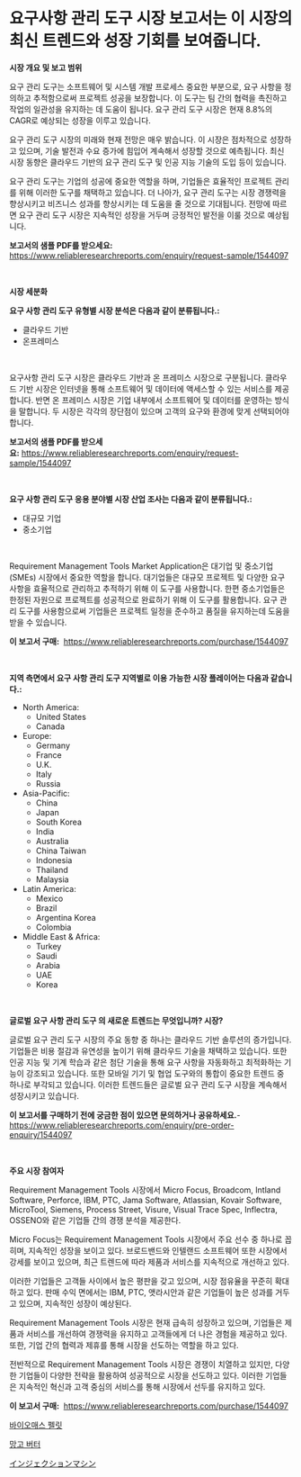<p><h1>요구사항 관리 도구 시장 보고서는 이 시장의 최신 트렌드와 성장 기회를 보여줍니다.</h1></p><p><strong>시장 개요 및 보고 범위</strong></p>
<p><p>요구 관리 도구는 소프트웨어 및 시스템 개발 프로세스 중요한 부분으로, 요구 사항을 정의하고 추적함으로써 프로젝트 성공을 보장합니다. 이 도구는 팀 간의 협력을 촉진하고 작업의 일관성을 유지하는 데 도움이 됩니다. 요구 관리 도구 시장은 현재 8.8%의 CAGR로 예상되는 성장을 이루고 있습니다.</p><p>요구 관리 도구 시장의 미래와 현재 전망은 매우 밝습니다. 이 시장은 점차적으로 성장하고 있으며, 기술 발전과 수요 증가에 힘입어 계속해서 성장할 것으로 예측됩니다. 최신 시장 동향은 클라우드 기반의 요구 관리 도구 및 인공 지능 기술의 도입 등이 있습니다.</p><p>요구 관리 도구는 기업의 성공에 중요한 역할을 하며, 기업들은 효율적인 프로젝트 관리를 위해 이러한 도구를 채택하고 있습니다. 더 나아가, 요구 관리 도구는 시장 경쟁력을 향상시키고 비즈니스 성과를 향상시키는 데 도움을 줄 것으로 기대됩니다. 전망에 따르면 요구 관리 도구 시장은 지속적인 성장을 거두며 긍정적인 발전을 이룰 것으로 예상됩니다.</p></p>
<p><strong>보고서의 샘플 PDF를 받으세요:</strong> <a href="https://www.reliableresearchreports.com/enquiry/request-sample/1544097">https://www.reliableresearchreports.com/enquiry/request-sample/1544097</a></p>
<p>&nbsp;</p>
<p><strong>시장 세분화</strong></p>
<p><strong>요구 사항 관리 도구 유형별 시장 분석은 다음과 같이 분류됩니다.:</strong></p>
<p><ul><li>클라우드 기반</li><li>온프레미스</li></ul></p>
<p>&nbsp;</p>
<p><p>요구사항 관리 도구 시장은 클라우드 기반과 온 프레미스 시장으로 구분됩니다. 클라우드 기반 시장은 인터넷을 통해 소프트웨어 및 데이터에 액세스할 수 있는 서비스를 제공합니다. 반면 온 프레미스 시장은 기업 내부에서 소프트웨어 및 데이터를 운영하는 방식을 말합니다. 두 시장은 각각의 장단점이 있으며 고객의 요구와 환경에 맞게 선택되어야 합니다.</p></p>
<p><strong>보고서의 샘플 PDF를 받으세요:</strong>&nbsp;<a href="https://www.reliableresearchreports.com/enquiry/request-sample/1544097">https://www.reliableresearchreports.com/enquiry/request-sample/1544097</a></p>
<p>&nbsp;</p>
<p><strong> 요구 사항 관리 도구 응용 분야별 시장 산업 조사는 다음과 같이 분류됩니다.:</strong></p>
<p><ul><li>대규모 기업</li><li>중소기업</li></ul></p>
<p>&nbsp;</p>
<p><p>Requirement Management Tools Market Application은 대기업 및 중소기업(SMEs) 시장에서 중요한 역할을 합니다. 대기업들은 대규모 프로젝트 및 다양한 요구 사항을 효율적으로 관리하고 추적하기 위해 이 도구를 사용합니다. 한편 중소기업들은 한정된 자원으로 프로젝트를 성공적으로 완료하기 위해 이 도구를 활용합니다. 요구 관리 도구를 사용함으로써 기업들은 프로젝트 일정을 준수하고 품질을 유지하는데 도움을 받을 수 있습니다.</p></p>
<p><strong>이 보고서 구매:</strong>&nbsp; <a href="https://www.reliableresearchreports.com/purchase/1544097">https://www.reliableresearchreports.com/purchase/1544097</a></p>
<p>&nbsp;</p>
<p><strong>지역 측면에서 요구 사항 관리 도구 지역별로 이용 가능한 시장 플레이어는 다음과 같습니다.:</strong></p>
<p><ul>
    <li>
        North America:
        <ul>
            <li>United States</li>
            <li>Canada</li>
        </ul>
    </li>
    <li>
        Europe:
        <ul>
            <li>Germany</li>
            <li>France</li>
            <li>U.K.</li>
            <li>Italy</li>
            <li>Russia</li>
        </ul>
    </li>
    <li>
        Asia-Pacific:
        <ul>
            <li>China</li>
            <li>Japan</li>
            <li>South Korea</li>
            <li>India</li>
            <li>Australia</li>
            <li>China Taiwan</li>
            <li>Indonesia</li>
            <li>Thailand</li>
            <li>Malaysia</li>
        </ul>
    </li>
    <li>
        Latin America:
        <ul>
            <li>Mexico</li>
            <li>Brazil</li>
            <li>Argentina Korea</li>
            <li>Colombia</li>
        </ul>
    </li>
    <li>
        Middle East & Africa:
        <ul>
            <li>Turkey</li>
            <li>Saudi</li>
            <li>Arabia</li>
            <li>UAE</li>
            <li>Korea</li>
        </ul>
    </li>
    </ul></p>
<p>&nbsp;</p>
<p><strong>글로벌 요구 사항 관리 도구 의 새로운 트렌드는 무엇입니까? 시장?</strong></p>
<p><p>글로벌 요구 관리 도구 시장의 주요 동향 중 하나는 클라우드 기반 솔루션의 증가입니다. 기업들은 비용 절감과 유연성을 높이기 위해 클라우드 기술을 채택하고 있습니다. 또한 인공 지능 및 기계 학습과 같은 첨단 기술을 통해 요구 사항을 자동화하고 최적화하는 기능이 강조되고 있습니다. 또한 모바일 기기 및 협업 도구와의 통합이 중요한 트렌드 중 하나로 부각되고 있습니다. 이러한 트렌드들은 글로벌 요구 관리 도구 시장을 계속해서 성장시키고 있습니다.</p></p>
<p><strong>이 보고서를 구매하기 전에 궁금한 점이 있으면 문의하거나 공유하세요.</strong>- <a href="https://www.reliableresearchreports.com/enquiry/pre-order-enquiry/1544097">https://www.reliableresearchreports.com/enquiry/pre-order-enquiry/1544097</a></p>
<p>&nbsp;</p>
<p><strong>주요 시장 참여자</strong></p>
<p><p>Requirement Management Tools 시장에서 Micro Focus, Broadcom, Intland Software, Perforce, IBM, PTC, Jama Software, Atlassian, Kovair Software, MicroTool, Siemens, Process Street, Visure, Visual Trace Spec, Inflectra, OSSENO와 같은 기업들 간의 경쟁 분석을 제공한다.</p><p>Micro Focus는 Requirement Management Tools 시장에서 주요 선수 중 하나로 꼽히며, 지속적인 성장을 보이고 있다. 브로드밴드와 인텔랜드 소프트웨어 또한 시장에서 강세를 보이고 있으며, 최근 트렌드에 따라 제품과 서비스를 지속적으로 개선하고 있다.</p><p>이러한 기업들은 고객들 사이에서 높은 평판을 갖고 있으며, 시장 점유율을 꾸준히 확대하고 있다. 판매 수익 면에서는 IBM, PTC, 앳라시안과 같은 기업들이 높은 성과를 거두고 있으며, 지속적인 성장이 예상된다.</p><p>Requirement Management Tools 시장은 현재 급속히 성장하고 있으며, 기업들은 제품과 서비스를 개선하여 경쟁력을 유지하고 고객들에게 더 나은 경험을 제공하고 있다. 또한, 기업 간의 협력과 제휴를 통해 시장을 선도하는 역할을 하고 있다.</p><p>전반적으로 Requirement Management Tools 시장은 경쟁이 치열하고 있지만, 다양한 기업들이 다양한 전략을 활용하여 성공적으로 시장을 선도하고 있다. 이러한 기업들은 지속적인 혁신과 고객 중심의 서비스를 통해 시장에서 선두를 유지하고 있다.</p></p>
<p><strong>이 보고서 구매:</strong>&nbsp;&nbsp;<a href="https://www.reliableresearchreports.com/purchase/1544097">https://www.reliableresearchreports.com/purchase/1544097</a></p>
<p><p><a href="https://medium.com/@georgebesoiu20221/%EB%B0%94%EC%9D%B4%EC%98%A4%EB%A7%A4%EC%8A%A4-%ED%8E%A0%EB%A6%BF-%EC%8B%9C%EC%9E%A5-%EC%A1%B0%EC%82%AC-%EB%B3%B4%EA%B3%A0%EC%84%9C-%EA%B7%B8-%EC%97%AD%EC%82%AC-%EB%B0%8F-2024%EB%85%84%EB%B6%80%ED%84%B0-2031%EB%85%84%EA%B9%8C%EC%A7%80%EC%9D%98-%EC%98%88%EC%B8%A1-e8770d1ecf3c">바이오매스 펠릿</a></p><p><a href="https://medium.com/@isariontaru/%EB%A7%9D%EA%B3%A0-%EB%B2%84%ED%84%B0-%EC%8B%9C%EC%9E%A5-%EC%A0%90%EC%9C%A0%EC%9C%A8-%EC%A7%84%ED%99%94-%EB%B0%8F-%EC%8B%9C%EC%9E%A5-%EC%84%B1%EC%9E%A5-%ED%8A%B8%EB%A0%8C%EB%93%9C-2024-2031-0044957cbc29">망고 버터</a></p><p><a href="https://medium.com/@keithpiper1905/%E6%B3%A8%E5%85%A5%E6%A9%9F%E3%81%AE%E5%B8%82%E5%A0%B4%E8%A6%8F%E6%A8%A1-%E5%B8%82%E5%A0%B4%E5%8B%95%E5%90%91%E3%81%A8%E5%B8%82%E5%A0%B4%E4%BA%88%E6%B8%AC-2024%E5%B9%B4%E3%81%8B%E3%82%892031%E5%B9%B4-7e244146ee99">インジェクションマシン</a></p></p>
